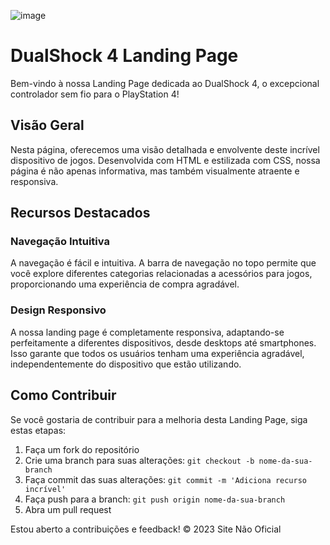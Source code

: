![image](https://github.com/TI0J0A0/DualShock-4-landing-page/assets/139718095/a0b682bb-523f-4e01-b288-8960077dbc8a)



# DualShock 4 Landing Page

Bem-vindo à nossa Landing Page dedicada ao DualShock 4, o excepcional controlador sem fio para o PlayStation 4!

## Visão Geral

Nesta página, oferecemos uma visão detalhada e envolvente deste incrível dispositivo de jogos. 
Desenvolvida com HTML e estilizada com CSS, nossa página é não apenas informativa, mas também visualmente atraente e responsiva.

## Recursos Destacados

### Navegação Intuitiva

A navegação é fácil e intuitiva. A barra de navegação no topo permite que você explore diferentes categorias relacionadas a acessórios para jogos, proporcionando uma experiência de compra agradável.

### Design Responsivo

A nossa landing page é completamente responsiva, adaptando-se perfeitamente a diferentes dispositivos, desde desktops até smartphones. Isso garante que todos os usuários tenham uma experiência agradável, independentemente do dispositivo que estão utilizando.

## Como Contribuir

Se você gostaria de contribuir para a melhoria desta Landing Page, siga estas etapas:

1. Faça um fork do repositório
2. Crie uma branch para suas alterações: `git checkout -b nome-da-sua-branch`
3. Faça commit das suas alterações: `git commit -m 'Adiciona recurso incrível'`
4. Faça push para a branch: `git push origin nome-da-sua-branch`
5. Abra um pull request

Estou aberto a contribuições e feedback!
© 2023 Site Não Oficial

